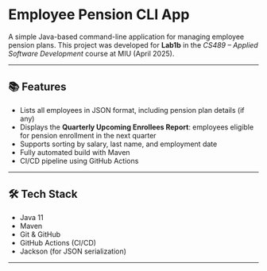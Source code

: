 # Employee Pension CLI App

A simple Java-based command-line application for managing employee pension plans. This project was developed for **Lab1b** in the *CS489 – Applied Software Development* course at MIU (April 2025).

---

## 📚 Features

- Lists all employees in JSON format, including pension plan details (if any)
- Displays the **Quarterly Upcoming Enrollees Report**: employees eligible for pension enrollment in the next quarter
- Supports sorting by salary, last name, and employment date
- Fully automated build with Maven
- CI/CD pipeline using GitHub Actions

---

## 🛠️ Tech Stack

- Java 11
- Maven
- Git & GitHub
- GitHub Actions (CI/CD)
- Jackson (for JSON serialization)

---


